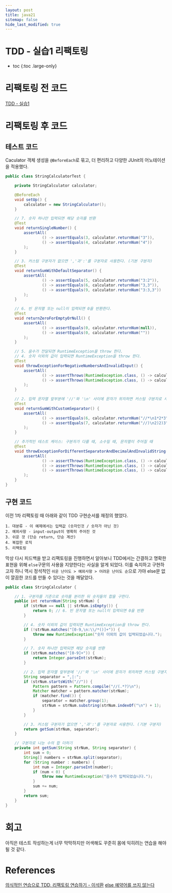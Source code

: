 ```yaml
---
layout: post
title: java21
sitemap: false
hide_last_modified: true
---
```

# TDD - 실습1 리팩토링

* toc
{:toc .large-only}

# 리팩토링 전 코드

[TDD - 실습1](https://seouljoy.github.io/java/2024-05-10-java17/)

# 리팩토링 후 코드

## 테스트 코드

Caculator 객체 생성을 `@BeforeEach`로 묶고, 더 편리하고 다양한 JUnit의 어노테이션을 적용했다.

```java
public class StringCalculatorTest {

    private StringCalculator calculator;

    @BeforeEach
    void setUp() {
        calculator = new StringCalculator();
    }

    // 7. 숫자 하나만 입력되면 해당 숫자를 반환
    @Test
    void returnSingleNumber() {
        assertAll(
                () -> assertEquals(3, calculator.returnNum("3")),
                () -> assertEquals(4, calculator.returnNum("4"))
        );
    }

    // 3. 커스텀 구분자가 없으면 ','과':'를 구분자로 사용한다. (기본 구분자)
    @Test
    void returnSumWithDefaultSeparator() {
        assertAll(
                () -> assertEquals(5, calculator.returnNum("3:2")),
                () -> assertEquals(6, calculator.returnNum("3,3")),
                () -> assertEquals(9, calculator.returnNum("3:3,3"))
        );
    }

    // 6. 빈 문자열 또는 null이 입력되면 0을 반환한다.
    @Test
    void returnZeroForEmptyOrNull() {
        assertAll(
                () -> assertEquals(0, calculator.returnNum(null)),
                () -> assertEquals(0, calculator.returnNum(""))
        );
    }

    // 5. 음수가 전달되면 RuntimeException을 throw 한다.
    // 4. 숫자 이외의 값이 입력되면 RuntimeException을 throw 한다.
    @Test
    void throwExceptionForNegativeNumbersAndInvalidInput() {
        assertAll(
                () -> assertThrows(RuntimeException.class, () -> calculator.returnNum("-1")),
                () -> assertThrows(RuntimeException.class, () -> calculator.returnNum("*1*2*3"))
        );
    }

    // 2. 입력 문자열 앞부분에 '//'와 '\n' 사이에 문자가 위치하면 커스텀 구분자로 사용한다.
    @Test
    void returnSumWithCustomSeparator() {
        assertAll(
                () -> assertEquals(6, calculator.returnNum("//*\n1*2*3")),
                () -> assertEquals(7, calculator.returnNum("//)\n2)2)3"))
        );
    }

    // 추가적인 테스트 케이스: 구분자가 다를 때, 소수일 때, 문자열이 주어질 때
    @Test
    void throwExceptionForDifferentSeparatorAndDecimalAndInvalidString() {
        assertAll(
                () -> assertThrows(RuntimeException.class, () -> calculator.returnNum("//:\n1;2;3")),
                () -> assertThrows(RuntimeException.class, () -> calculator.returnNum("1.23")),
                () -> assertThrows(RuntimeException.class, () -> calculator.returnNum("abc"))
        );
    }
}

```

## 구현 코드

이전 1차 리팩토링 때 아래와 같이 TDD 구현순서를 재정의 했었다.

```
1. 대분류 - 이 예제에서는 입력값 (숫자인것 / 숫자가 아닌 것)
2. 예외사항 - input-output이 명확히 주어진 것
3. 쉬운 것 (단순 return, 단순 계산)
4. 복잡한 로직
5. 리팩토링
```

막상 다시 피드백을 받고 리팩토링을 진행하면서 알아보니 TDD에서는 간결하고 명확한 표현을 위해 `else`구문의 사용을 지양한다는 사실을 알게 되었다.
이를 숙지하고 구현하고자 하니 역시 정석적인 `쉬운 난이도 > 예외사항 > 어려운 난이도 순`으로 가야 else문 없이 깔끔한 코드를 만들 수 있다는 것을 깨달았다.

```java
public class StringCalculator {

    // 1. 구분자를 기준으로 숫자를 분리한 뒤 숫자들의 합을 구한다.
    public int returnNum(String strNum) {
        if (strNum == null || strNum.isEmpty()) {
            return 0; // 6. 빈 문자열 또는 null이 입력되면 0을 반환
        }

        // 4. 숫자 이외의 값이 입력되면 RuntimeException을 throw 한다.
        if (!strNum.matches("[0-9,\n:\\/*()]+")) {
            throw new RuntimeException("숫자 이외의 값이 입력되었습니다.");
        }

        // 7. 숫자 하나만 입력되면 해당 숫자를 반환
        if (strNum.matches("[0-9]+")) {
            return Integer.parseInt(strNum);
        }

        // 2. 입력 문자열 앞부분에 '//'와 '\n' 사이에 문자가 위치하면 커스텀 구분자로 사용한다.
        String separator = ",|:";
        if (strNum.startsWith("//")) {
            Pattern pattern = Pattern.compile("//(.*?)\n");
            Matcher matcher = pattern.matcher(strNum);
            if (matcher.find()) {
                separator = matcher.group(1);
                strNum = strNum.substring(strNum.indexOf("\n") + 1);
            }
        }

        // 3. 커스텀 구분자가 없으면 ','과':'를 구분자로 사용한다. (기본 구분자)
        return getSum(strNum, separator);
    }

    // 구분자로 나눈 수의 합 더하기
    private int getSum(String strNum, String separator) {
        int sum = 0;
        String[] numbers = strNum.split(separator);
        for (String number : numbers) {
            int num = Integer.parseInt(number);
            if (num < 0) {
                throw new RuntimeException("음수가 입력되었습니다.");
            }
            sum += num;
        }
        return sum;
    }
}
```

# 회고

아직은 테스트 작성하는게 너무 막막하지만 어색해도 꾸준히 몸에 익히려는 연습을 해야 될 것 같다.


# References

[의식적인 연습으로 TDD, 리팩토링 연습하기 - 이석환](https://velog.io/@im2sh/%EC%9D%98%EC%8B%9D%EC%A0%81%EC%9D%B8-%EC%97%B0%EC%8A%B5%EC%9C%BC%EB%A1%9C-TDD-%EB%A6%AC%ED%8C%A9%ED%86%A0%EB%A7%81-%EC%97%B0%EC%8A%B5%ED%95%98%EA%B8%B0#else-%EC%98%88%EC%95%BD%EC%96%B4%EB%A5%BC-%EC%93%B0%EC%A7%80-%EC%95%8A%EB%8A%94%EB%8B%A4)
[else 예약어를 쓰지 않는다](https://velog.io/@lxxjn0/else-%EC%98%88%EC%95%BD%EC%96%B4%EB%A5%BC-%EC%93%B0%EC%A7%80-%EC%95%8A%EB%8A%94%EB%8B%A4)